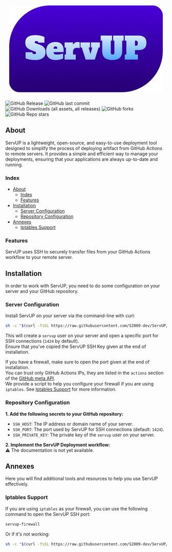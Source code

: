 <!-- ###############################################
# ServUP  Copyright (C) 2025  S2009                #
# LICENSE: GPL-3.0                                 #
# Source Code: https://github.com/S2009-dev/ServUP #
#################################################### -->

# <center>[![ServUp Banner](./src/logo.png)](.)</center>

![GitHub Release](https://img.shields.io/github/v/release/S2009-dev/ServUP)
![GitHub last commit](https://img.shields.io/github/last-commit/S2009-dev/ServUP)
![GitHub Downloads (all assets, all releases)](https://img.shields.io/github/downloads/S2009-dev/ServUP/total)
![GitHub forks](https://img.shields.io/github/forks/S2009-dev/ServUP)
![GitHub Repo stars](https://img.shields.io/github/stars/S2009-dev/ServUP)

## About

ServUP is a lightweight, open-source, and easy-to-use deployment tool designed to simplify the process of deploying artifact from GitHub Actions to remote servers. It provides a simple and efficient way to manage your deployments, ensuring that your applications are always up-to-date and running.

### Index

- [About](#about)
  - [Index](#index)
  - [Features](#features)
- [Installation](#installation)
  - [Server Configuration](#server-configuration)
  - [Repository Configuration](#repository-configuration)
- [Annexes](#annexes)
  - [Iptables Support](#iptables-support)

### Features

ServUP uses SSH to securely transfer files from your GitHub Actions workflow to your remote server.

## Installation

In order to work with ServUP, you need to do some configuration on your server and your GitHub repository.

### Server Configuration

Install ServUP on your server via the command-line with curl:

```sh
sh -c "$(curl -fsSL https://raw.githubusercontent.com/S2009-dev/ServUP/main/tools/install.sh)"
```

This will create a `servup` user on your server and open a specific port for SSH connections (`1424` by default).  
Ensure that you've copied the ServUP SSH Key given at the end of installation.

If you have a firewall, make sure to open the port given at the end of installation.  
You can trust only GitHub Actions IPs, they are listed in the `actions` section of the [GitHub meta API](https://api.github.com/meta).  
We provide a script to help you configure your firewall if you are using `iptables`. See [Iptables Support](#iptables-support) for more information.

### Repository Configuration

**1. Add the following secrets to your GitHub repository:**

- `SSH_HOST`: The IP address or domain name of your server.
- `SSH_PORT`: The port used by ServUP for SSH connections (default: `1424`).
- `SSH_PRIVATE_KEY`: The private key of the `servup` user on your server.

**2. Implement the ServUP Deployment workflow:**  
:warning: The documentation is not yet available.

## Annexes

Here you will find additional tools and resources to help you use ServUP effectively.

### Iptables Support

If you are using `iptables` as your firewall, you can use the following command to open the ServUP SSH port:

```sh
servup-firewall
```

Or if it's not working:

```sh
sh -c "$(curl -fsSL https://raw.githubusercontent.com/S2009-dev/ServUP/main/tools/firewall.sh)"
```
